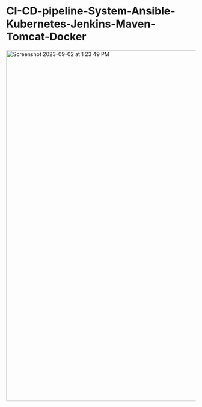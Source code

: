 # CI-CD-pipeline-System-Ansible-Kubernetes-Jenkins-Maven-Tomcat-Docker
<img width="931" alt="Screenshot 2023-09-02 at 1 23 49 PM" src="https://github.com/mericalp/CI-CD-pipeline-System-Ansible-Kubernetes-Jenkins-Maven-Tomcat-Docker/assets/83503845/d2134255-89a1-4208-b624-44aaa0746449">
